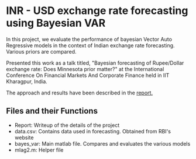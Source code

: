 # INR - USD exchange rate forecasting using Bayesian VAR 

In this project, we evaluate the performance of bayesian Vector Auto Regressive models in the context of Indian exchange rate forecasting. Various priors are compared.  

Presented this work as a talk titled, "Bayesian forecasting of Rupee/Dollar exchange rate: Does Minnesota prior matter?" at the International Conference On Financial Markets And Corporate Finance held in IIT Kharagpur, India.

The approach and results have been described in the [report.](Report.pdf)

## Files and their Functions

* Report: Writeup of the details of the project
* data.csv: Contains data used in forecasting. Obtained from RBI's website
* bayes_var: Main matlab file. Compares and evaluates the various models
* mlag2.m: Helper file

